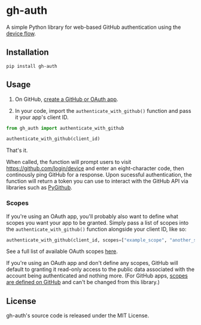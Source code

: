# gh-auth

A simple Python library for web-based GitHub authentication using the [device flow](https://docs.github.com/en/free-pro-team@latest/developers/apps/authorizing-oauth-apps#device-flow).

## Installation
```
pip install gh-auth
```

## Usage

1. On GitHub, [create a GitHub or OAuth app](https://github.com/settings/apps).

2. In your code, import the `authenticate_with_github()` function and pass it your app's client ID.

```python
from gh_auth import authenticate_with_github

authenticate_with_github(client_id)
```
That's it.

When called, the function will prompt users to visit https://github.com/login/device and enter an eight-character code, 
then continously ping GitHub for a response. Upon sucessful authentication, the function will return a token you can use
to interact with the GitHub API via libraries such as [PyGithub](https://github.com/PyGithub/PyGithub).

### Scopes

If you're using an OAuth app, you'll probably also want to define what scopes you want your app to be granted. Simply pass
a list of scopes into the ``authenticate_with_github()`` function alongside your client ID, like so:

```python
authenticate_with_github(client_id, scopes=["example_scope", "another_scope"])
```
See a full list of available OAuth scopes [here](https://docs.github.com/en/free-pro-team@latest/developers/apps/scopes-for-oauth-apps).

If you're using an OAuth app and don't define any scopes, GitHub will default to granting it read-only access to the
public data associated with the account being authenticated and nothing more. (For GitHub apps, [scopes are defined
on GitHub](https://docs.github.com/en/free-pro-team@latest/developers/apps/editing-a-github-apps-permissions) 
and can't be changed from this library.)

## License

gh-auth's source code is released under the MIT License.
